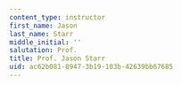 ```yaml
---
content_type: instructor
first_name: Jason
last_name: Starr
middle_initial: ''
salutation: Prof.
title: Prof. Jason Starr
uid: ac62b081-8947-3b19-103b-42639bb67685
---
```

